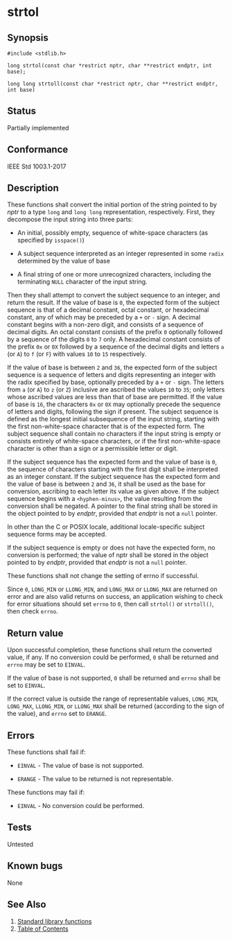 # strtol

## Synopsis

`#include <stdlib.h>`

`long strtol(const char *restrict nptr, char **restrict endptr, int base);`

`long long strtoll(const char *restrict nptr, char **restrict endptr, int base)`

## Status

Partially implemented

## Conformance

IEEE Std 1003.1-2017

## Description

These functions shall convert the initial portion of the string pointed to by _nptr_ to a type `long` and `long
long` representation, respectively. First, they decompose the input string into three parts:

* An initial, possibly empty, sequence of white-space characters (as specified by `isspace()`)

* A subject sequence interpreted as an integer represented in some `radix` determined by the value of base

* A final string of one or more unrecognized characters, including the terminating `NULL` character of the input string.

Then they shall attempt to convert the subject sequence to an integer, and return the result.
If the value of base is `0`, the expected form of the subject sequence is that of a decimal constant, octal constant, or
hexadecimal constant, any of which may be preceded by a `+` or `-` sign. A decimal constant begins with a
non-zero digit, and consists of a sequence of decimal digits. An octal constant consists of the prefix `0` optionally
followed by a sequence of the digits `0` to `7` only. A hexadecimal constant consists of the prefix `0x` or `0X`
followed by a sequence of the decimal digits and letters `a` (or `A`) to `f` (or `F`) with
values `10` to `15` respectively.

If the value of base is between `2` and `36`, the expected form of the subject sequence is a sequence of letters and
digits representing an integer with the radix specified by base, optionally preceded by a `+` or `-` sign. The letters
from `a` (or `A`) to `z` (or `Z`) inclusive are ascribed the values `10` to `35`; only letters whose ascribed values are
less than that of base are permitted. If the value of base is `16`, the characters `0x` or `0X` may optionally precede
the sequence of letters and digits, following the sign if present. The subject sequence is defined as the longest
initial subsequence of the input string, starting with the first non-white-space character that is of the expected form.
The subject sequence shall contain no characters if the input string is empty or consists entirely of white-space
characters, or if the first non-white-space character is other than a sign or a permissible letter or digit.

If the subject sequence has the expected form and the value of base is `0`, the sequence of characters starting with the
first digit shall be interpreted as an integer constant. If the subject sequence has the expected form and the value of
base is between `2` and `36`, it shall be used as the base for conversion, ascribing to each letter its value as given
above. If the subject sequence begins with a `<hyphen-minus>`, the value resulting from the conversion shall be negated.
A pointer to the final string shall be stored in the object pointed to by _endptr_, provided that _endptr_ is not a
`null` pointer.

In other than the C or POSIX locale, additional locale-specific subject sequence forms may be accepted.

If the subject sequence is empty or does not have the expected form, no conversion is performed; the value of nptr shall
be stored in the object pointed to by _endptr_, provided that _endptr_ is not a `null` pointer.

These functions shall not change the setting of errno if successful.

Since `0`, `LONG_MIN` or `LLONG_MIN`, and `LONG_MAX` or `LLONG_MAX` are returned on error and are also valid returns on
success, an application wishing to check for error situations should set `errno` to `0`, then call `strtol()` or
`strtoll()`, then check `errno`.

## Return value

Upon successful completion, these functions shall return the converted value, if any. If no conversion could be
performed, `0` shall be returned and `errno` may be set to `EINVAL`.

If the value of base is not supported, `0` shall be returned and `errno` shall be set to `EINVAL`.

If the correct value is outside the range of representable values, `LONG_MIN`, `LONG_MAX`, `LLONG_MIN`, or `LLONG_MAX`
shall be returned (according to the sign of the value), and `errno` set to `ERANGE`.

## Errors

These functions shall fail if:

* `EINVAL` - The value of base is not supported.

* `ERANGE` - The value to be returned is not representable.

These functions may fail if:

* `EINVAL` - No conversion could be performed.

## Tests

Untested

## Known bugs

None

## See Also

1. [Standard library functions](../README.md)
2. [Table of Contents](../../../README.md)
